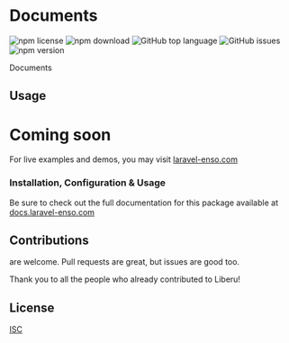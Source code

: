 # Documents

![npm license](https://img.shields.io/npm/l/@liberu-ui/documents.svg) 
![npm download](https://img.shields.io/npm/dm/@liberu-ui/documents.svg) 
![GitHub top language](https://img.shields.io/github/languages/top/liberu-ui/documents.svg) 
![GitHub issues](https://img.shields.io/github/issues/liberu-ui/documents.svg) 
![npm version](https://img.shields.io/npm/v/@liberu-ui/documents.svg) 

Documents

## Usage

# Coming soon

For live examples and demos, you may visit [laravel-enso.com](https://www.laravel-enso.com)

### Installation, Configuration & Usage

Be sure to check out the full documentation for this package available at [docs.laravel-enso.com](https://docs.laravel-enso.com/frontend/documents.html)

## Contributions

are welcome. Pull requests are great, but issues are good too.

Thank you to all the people who already contributed to Liberu!

## License

[ISC](https://opensource.org/licenses/ISC)

